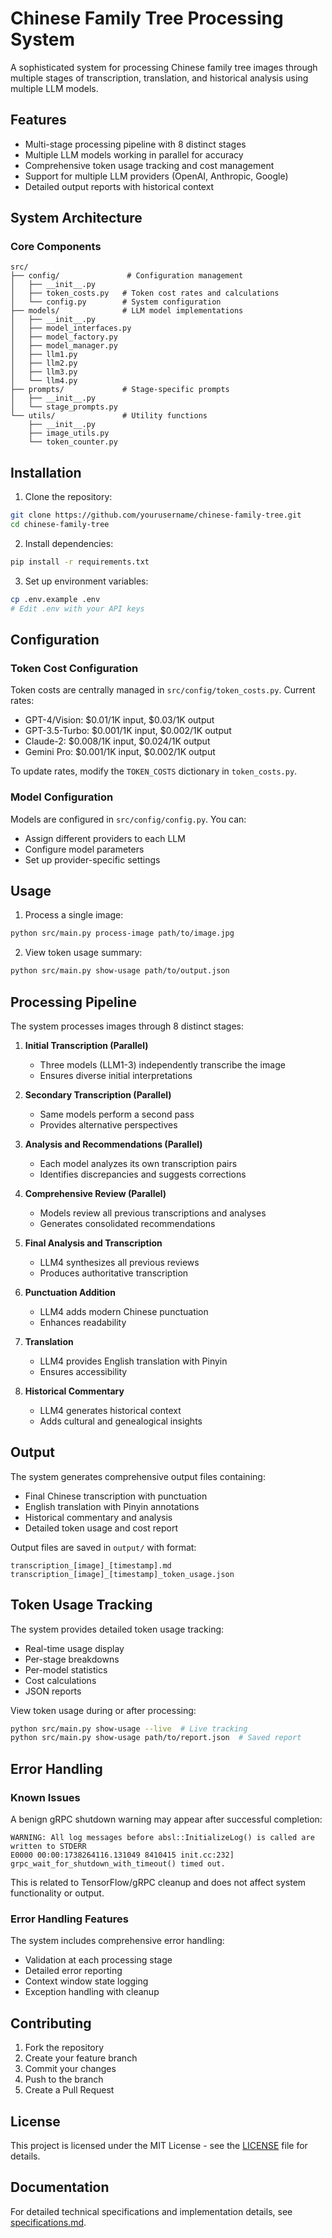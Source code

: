 # Chinese Family Tree Processing System

A sophisticated system for processing Chinese family tree images through multiple stages of transcription, translation, and historical analysis using multiple LLM models.

## Features

- Multi-stage processing pipeline with 8 distinct stages
- Multiple LLM models working in parallel for accuracy
- Comprehensive token usage tracking and cost management
- Support for multiple LLM providers (OpenAI, Anthropic, Google)
- Detailed output reports with historical context

## System Architecture

### Core Components

```
src/
├── config/               # Configuration management
│   ├── __init__.py
│   ├── token_costs.py   # Token cost rates and calculations
│   └── config.py        # System configuration
├── models/              # LLM model implementations
│   ├── __init__.py
│   ├── model_interfaces.py
│   ├── model_factory.py
│   ├── model_manager.py
│   ├── llm1.py
│   ├── llm2.py
│   ├── llm3.py
│   └── llm4.py
├── prompts/             # Stage-specific prompts
│   ├── __init__.py
│   └── stage_prompts.py
└── utils/               # Utility functions
    ├── __init__.py
    ├── image_utils.py
    └── token_counter.py
```

## Installation

1. Clone the repository:
```bash
git clone https://github.com/yourusername/chinese-family-tree.git
cd chinese-family-tree
```

2. Install dependencies:
```bash
pip install -r requirements.txt
```

3. Set up environment variables:
```bash
cp .env.example .env
# Edit .env with your API keys
```

## Configuration

### Token Cost Configuration

Token costs are centrally managed in `src/config/token_costs.py`. Current rates:

- GPT-4/Vision: $0.01/1K input, $0.03/1K output
- GPT-3.5-Turbo: $0.001/1K input, $0.002/1K output
- Claude-2: $0.008/1K input, $0.024/1K output
- Gemini Pro: $0.001/1K input, $0.002/1K output

To update rates, modify the `TOKEN_COSTS` dictionary in `token_costs.py`.

### Model Configuration

Models are configured in `src/config/config.py`. You can:
- Assign different providers to each LLM
- Configure model parameters
- Set up provider-specific settings

## Usage

1. Process a single image:
```bash
python src/main.py process-image path/to/image.jpg
```

2. View token usage summary:
```bash
python src/main.py show-usage path/to/output.json
```

## Processing Pipeline

The system processes images through 8 distinct stages:

1. **Initial Transcription (Parallel)**
   - Three models (LLM1-3) independently transcribe the image
   - Ensures diverse initial interpretations

2. **Secondary Transcription (Parallel)**
   - Same models perform a second pass
   - Provides alternative perspectives

3. **Analysis and Recommendations (Parallel)**
   - Each model analyzes its own transcription pairs
   - Identifies discrepancies and suggests corrections

4. **Comprehensive Review (Parallel)**
   - Models review all previous transcriptions and analyses
   - Generates consolidated recommendations

5. **Final Analysis and Transcription**
   - LLM4 synthesizes all previous reviews
   - Produces authoritative transcription

6. **Punctuation Addition**
   - LLM4 adds modern Chinese punctuation
   - Enhances readability

7. **Translation**
   - LLM4 provides English translation with Pinyin
   - Ensures accessibility

8. **Historical Commentary**
   - LLM4 generates historical context
   - Adds cultural and genealogical insights

## Output

The system generates comprehensive output files containing:
- Final Chinese transcription with punctuation
- English translation with Pinyin annotations
- Historical commentary and analysis
- Detailed token usage and cost report

Output files are saved in `output/` with format:
```
transcription_[image]_[timestamp].md
transcription_[image]_[timestamp]_token_usage.json
```

## Token Usage Tracking

The system provides detailed token usage tracking:
- Real-time usage display
- Per-stage breakdowns
- Per-model statistics
- Cost calculations
- JSON reports

View token usage during or after processing:
```bash
python src/main.py show-usage --live  # Live tracking
python src/main.py show-usage path/to/report.json  # Saved report
```

## Error Handling

### Known Issues
A benign gRPC shutdown warning may appear after successful completion:
```
WARNING: All log messages before absl::InitializeLog() is called are written to STDERR
E0000 00:00:1738264116.131049 8410415 init.cc:232] grpc_wait_for_shutdown_with_timeout() timed out.
```
This is related to TensorFlow/gRPC cleanup and does not affect system functionality or output.

### Error Handling Features
The system includes comprehensive error handling:
- Validation at each processing stage
- Detailed error reporting
- Context window state logging
- Exception handling with cleanup

## Contributing

1. Fork the repository
2. Create your feature branch
3. Commit your changes
4. Push to the branch
5. Create a Pull Request

## License

This project is licensed under the MIT License - see the [LICENSE](LICENSE) file for details.

## Documentation

For detailed technical specifications and implementation details, see [specifications.md](specifications.md).

